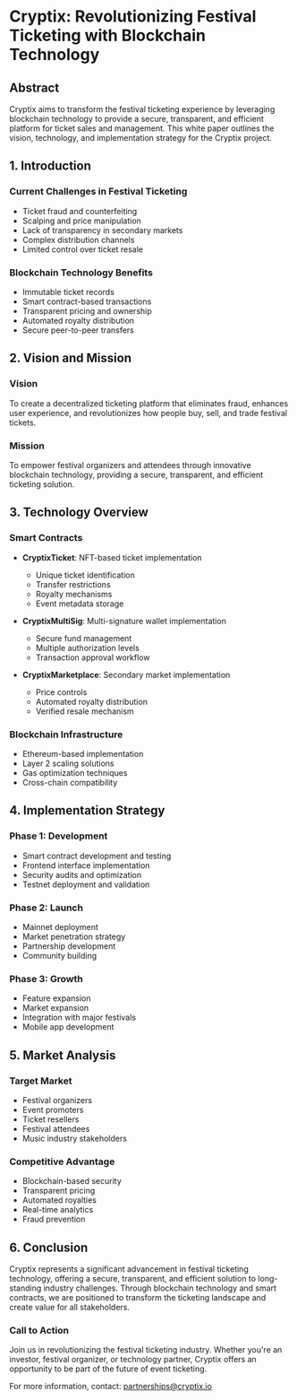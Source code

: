 # Cryptix: Revolutionizing Festival Ticketing with Blockchain Technology

## Abstract
Cryptix aims to transform the festival ticketing experience by leveraging blockchain technology to provide a secure, transparent, and efficient platform for ticket sales and management. This white paper outlines the vision, technology, and implementation strategy for the Cryptix project.

## 1. Introduction
### Current Challenges in Festival Ticketing
- Ticket fraud and counterfeiting
- Scalping and price manipulation
- Lack of transparency in secondary markets
- Complex distribution channels
- Limited control over ticket resale

### Blockchain Technology Benefits
- Immutable ticket records
- Smart contract-based transactions
- Transparent pricing and ownership
- Automated royalty distribution
- Secure peer-to-peer transfers

## 2. Vision and Mission
### Vision
To create a decentralized ticketing platform that eliminates fraud, enhances user experience, and revolutionizes how people buy, sell, and trade festival tickets.

### Mission
To empower festival organizers and attendees through innovative blockchain technology, providing a secure, transparent, and efficient ticketing solution.

## 3. Technology Overview
### Smart Contracts
- **CryptixTicket**: NFT-based ticket implementation
  - Unique ticket identification
  - Transfer restrictions
  - Royalty mechanisms
  - Event metadata storage

- **CryptixMultiSig**: Multi-signature wallet implementation
  - Secure fund management
  - Multiple authorization levels
  - Transaction approval workflow

- **CryptixMarketplace**: Secondary market implementation
  - Price controls
  - Automated royalty distribution
  - Verified resale mechanism

### Blockchain Infrastructure
- Ethereum-based implementation
- Layer 2 scaling solutions
- Gas optimization techniques
- Cross-chain compatibility

## 4. Implementation Strategy
### Phase 1: Development
- Smart contract development and testing
- Frontend interface implementation
- Security audits and optimization
- Testnet deployment and validation

### Phase 2: Launch
- Mainnet deployment
- Market penetration strategy
- Partnership development
- Community building

### Phase 3: Growth
- Feature expansion
- Market expansion
- Integration with major festivals
- Mobile app development

## 5. Market Analysis
### Target Market
- Festival organizers
- Event promoters
- Ticket resellers
- Festival attendees
- Music industry stakeholders

### Competitive Advantage
- Blockchain-based security
- Transparent pricing
- Automated royalties
- Real-time analytics
- Fraud prevention

## 6. Conclusion
Cryptix represents a significant advancement in festival ticketing technology, offering a secure, transparent, and efficient solution to long-standing industry challenges. Through blockchain technology and smart contracts, we are positioned to transform the ticketing landscape and create value for all stakeholders.

### Call to Action
Join us in revolutionizing the festival ticketing industry. Whether you're an investor, festival organizer, or technology partner, Cryptix offers an opportunity to be part of the future of event ticketing.

For more information, contact: partnerships@cryptix.io
